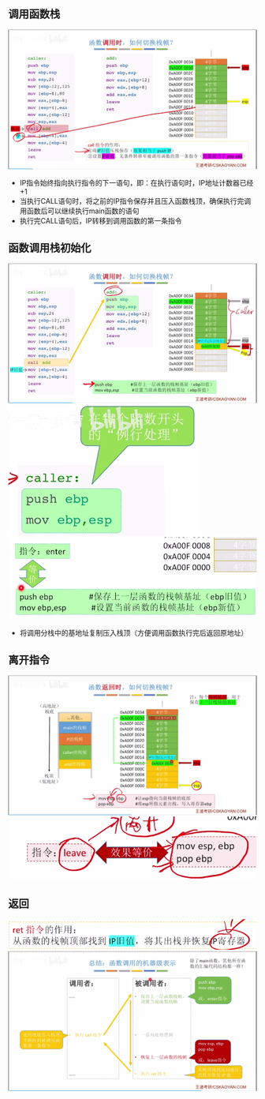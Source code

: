 

## 调用函数栈
![输入图片说明](/imgs/2025-08-14/5YCtIeCRlOqx17u7.png)

- IP指令始终指向执行指令的下一语句，即：在执行语句时，IP地址计数器已经+1
- 当执行CALL语句时，将之前的IP指令保存并且压入函数栈顶，确保执行完调用函数后可以继续执行main函数的语句
- 执行完CALL语句后，IP转移到调用函数的第一条指令

## 函数调用栈初始化
![输入图片说明](/imgs/2025-08-14/t1evkf69jCGkkHcV.png)
![输入图片说明](/imgs/2025-08-14/9ikbuVTwURchFnNf.png)
![输入图片说明](/imgs/2025-08-14/9tRtVjRTPwmhnpbw.png)
- 将调用分栈中的基地址复制压入栈顶（方便调用函数执行完后返回原地址）

## 离开指令
![输入图片说明](/imgs/2025-08-14/VMfkVdifuR2PpEfc.png)
![输入图片说明](/imgs/2025-08-14/6TA48D1Ajye4nGh9.png)

## 返回
![输入图片说明](/imgs/2025-08-14/a4MTv6soYzm16TSa.png)
![输入图片说明](/imgs/2025-08-14/GrXv3jksrmFAieet.png)
<!--stackedit_data:
eyJoaXN0b3J5IjpbMTI0NjQxMzZdfQ==
-->